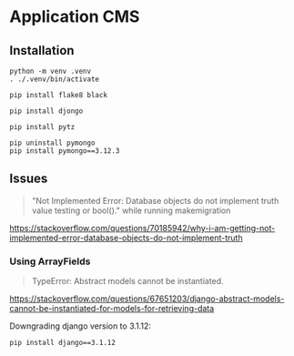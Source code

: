 # Application CMS

## Installation

    python -m venv .venv
    . ./.venv/bin/activate

    pip install flake8 black

    pip install djongo

    pip install pytz

    pip uninstall pymongo 
    pip install pymongo==3.12.3

## Issues

> "Not Implemented Error: Database objects do not implement truth value testing or bool()." while running makemigration

<https://stackoverflow.com/questions/70185942/why-i-am-getting-not-implemented-error-database-objects-do-not-implement-truth>

### Using ArrayFields

> TypeError: Abstract models cannot be instantiated.

<https://stackoverflow.com/questions/67651203/django-abstract-models-cannot-be-instantiated-for-models-for-retrieving-data>

Downgrading django version to 3.1.12:

    pip install django==3.1.12
